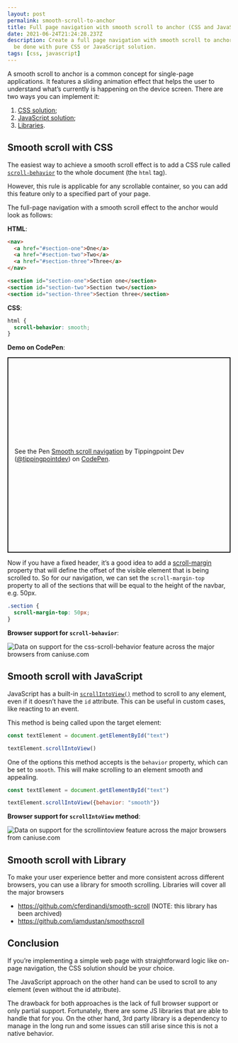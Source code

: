 ```yaml
---
layout: post
permalink: smooth-scroll-to-anchor
title: Full page navigation with smooth scroll to anchor (CSS and JavaScript solution)
date: 2021-06-24T21:24:28.237Z
description: Create a full page navigation with smooth scroll to anchor. It can
  be done with pure CSS or JavaScript solution.
tags: [css, javascript]
---
```


A smooth scroll to anchor is a common concept for single-page applications. It features a sliding animation effect that helps the user to understand what’s currently is happening on the device screen. There are two ways you can implement it:

1. [CSS solution](#smooth-scroll-with-css);
2. [JavaScript solution](#smooth-scroll-with-javascript);
3. [Libraries](#smooth-scroll-with-library).

## Smooth scroll with CSS

The easiest way to achieve a smooth scroll effect is to add a CSS rule called [`scroll-behavior`](https://developer.mozilla.org/en-US/docs/Web/CSS/scroll-behavior) to the whole document (the `html` tag).

However, this rule is applicable for any scrollable container, so you can add this feature only to a specified part of your page.

The full-page navigation with a smooth scroll effect to the anchor would look as follows:

**HTML**:

```html
<nav>
  <a href="#section-one">One</a>
  <a href="#section-two">Two</a>
  <a href="#section-three">Three</a>
</nav>

<section id="section-one">Section one</section>
<section id="section-two">Section two</section>
<section id="section-three">Section three</section>
```

**CSS**:

```css
html {
  scroll-behavior: smooth;
}
```

**Demo on CodePen**:

<p class="codepen" data-height="440" data-default-tab="result" data-slug-hash="WNpVpVd" data-user="tippingpointdev" style="height: 440px; box-sizing: border-box; display: flex; align-items: center; justify-content: center; border: 2px solid; margin: 1em 0; padding: 1em;">
  <span>See the Pen <a href="https://codepen.io/tippingpointdev/pen/WNpVpVd">
  Smooth scroll navigation</a> by Tippingpoint Dev (<a href="https://codepen.io/tippingpointdev">@tippingpointdev</a>)
  on <a href="https://codepen.io">CodePen</a>.</span>
</p>
<script async src="https://cpwebassets.codepen.io/assets/embed/ei.js"></script>

Now if you have a fixed header, it’s a good idea to add a [scroll-margin](https://developer.mozilla.org/en-US/docs/Web/CSS/scroll-margin) property that will define the offset of the visible element that is being scrolled to. So for our navigation, we can set the `scroll-margin-top` property to all of the sections that will be equal to the height of the navbar, e.g. 50px.

```css
.section {
  scroll-margin-top: 50px;
}
```

**Browser support for `scroll-behavior`**:
<p class="ciu_embed" data-feature="css-scroll-behavior" data-periods="future_1,current,past_1" data-accessible-colours="false"> <picture> <source type="image/webp" srcset="https://caniuse.bitsofco.de/image/css-scroll-behavior.webp"> <source type="image/png" srcset="https://caniuse.bitsofco.de/image/css-scroll-behavior.png"> <img src="https://caniuse.bitsofco.de/image/css-scroll-behavior.jpg" alt="Data on support for the css-scroll-behavior feature across the major browsers from caniuse.com"> </picture> </p>

## Smooth scroll with JavaScript

JavaScript has a built-in [`scrollIntoView()`](https://developer.mozilla.org/en-US/docs/Web/API/Element/scrollIntoView) method to scroll to any element, even if it doesn’t have the `id` attribute. This can be useful in custom cases, like reacting to an event.

This method is being called upon the target element:

```javascript
const textElement = document.getElementById("text")

textElement.scrollIntoView()
```

One of the options this method accepts is the `behavior` property, which can be set to `smooth`. This will make scrolling to an element smooth and appealing.

```javascript
const textElement = document.getElementById("text")

textElement.scrollIntoView({behavior: "smooth"})
```

**Browser support for `scrollIntoView` method**:
<p class="ciu_embed" data-feature="scrollintoview" data-periods="future_1,current,past_1" data-accessible-colours="false"> <picture> <source type="image/webp" srcset="https://caniuse.bitsofco.de/image/scrollintoview.webp"> <source type="image/png" srcset="https://caniuse.bitsofco.de/image/scrollintoview.png"> <img src="https://caniuse.bitsofco.de/image/scrollintoview.jpg" alt="Data on support for the scrollintoview feature across the major browsers from caniuse.com"> </picture> </p>

## Smooth scroll with Library

To make your user experience better and more consistent across different browsers, you can use a library for smooth scrolling. Libraries will cover all the major browsers

* <https://github.com/cferdinandi/smooth-scroll> (NOTE: this library has been archived)
* <https://github.com/iamdustan/smoothscroll>

## Conclusion

If you’re implementing a simple web page with straightforward logic like on-page navigation, the CSS solution should be your choice.

The JavaScript approach on the other hand can be used to scroll to any element (even without the id attribute).

The drawback for both approaches is the lack of full browser support or only partial support. Fortunately, there are some JS libraries that are able to handle that for you. On the other hand, 3rd party library is a dependency to manage in the long run and some issues can still arise since this is not a native behavior.

<script src="https://cdn.jsdelivr.net/gh/ireade/caniuse-embed/public/caniuse-embed.min.js"></script>